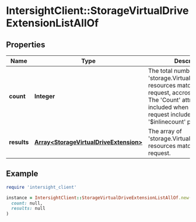 # IntersightClient::StorageVirtualDriveExtensionListAllOf

## Properties

| Name | Type | Description | Notes |
| ---- | ---- | ----------- | ----- |
| **count** | **Integer** | The total number of &#39;storage.VirtualDriveExtension&#39; resources matching the request, accross all pages. The &#39;Count&#39; attribute is included when the HTTP GET request includes the &#39;$inlinecount&#39; parameter. | [optional] |
| **results** | [**Array&lt;StorageVirtualDriveExtension&gt;**](StorageVirtualDriveExtension.md) | The array of &#39;storage.VirtualDriveExtension&#39; resources matching the request. | [optional] |

## Example

```ruby
require 'intersight_client'

instance = IntersightClient::StorageVirtualDriveExtensionListAllOf.new(
  count: null,
  results: null
)
```

